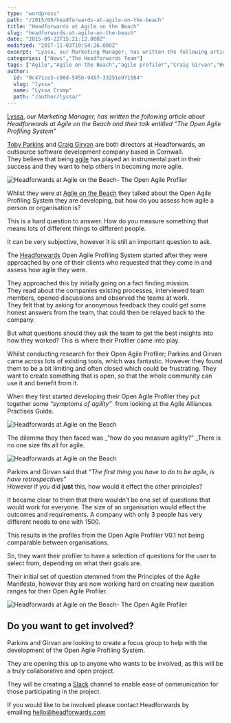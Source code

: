 ```yaml
---
type: "wordpress"
path: "/2015/09/headforwards-at-agile-on-the-beach"
title: "Headforwards at Agile on the Beach"
slug: "headforwards-at-agile-on-the-beach"
date: "2015-09-22T15:21:12.000Z"
modified: "2017-11-03T10:54:26.000Z"
excerpt: "Lyssa, our Marketing Manager, has written the following article about Headforwards at Agile on the Beach and their talk entitled “The Open Agile Profiling System” Toby Parkins and Craig Girvan are both directors at Headforwards, an outsource software development company based in Cornwall. They believe that being agile has played an instrumental part in their success and they …"
categories: ["News","The Headforwards Team"]
tags: ["Agile","Agile on the Beach","agile profiler","Craig Girvan","Headforwards","open agile profiler","toby parkins"]
author:
  id: "0c471ce3-c08d-545b-9457-33251e971504"
  slug: "lyssa"
  name: "Lyssa Crump"
  path: "/author/lyssa/"
---
```

[Lyssa](https://uk.linkedin.com/in/lyssafeecrump), _our Marketing Manager, has written the following article about Headforwards at Agile on the Beach and their talk entitled “The Open Agile Profiling System”_

[Toby Parkins](https://www.linkedin.com/in/tobyparkins) and [Craig Girvan](https://www.linkedin.com/in/craiggirvan) are both directors at Headforwards, an outsource software development company based in Cornwall.  
They believe that being [agile](http://www.headforwards.com/2015/06/what-is-agile/) has played an instrumental part in their success and they want to help others in becoming more agile.

![Headforwards at Agile on the Beach- The Open Agile Profiler ](/wp-content/uploads/2015/09/Headforwards_at_Agile_on_the_beach.jpg)

Whilst they were at [Agile on the Beach](http://agileonthebeach.com/craig-girvan-toby-parkins-the-open-agile-profiling-system-live-blog/) they talked about the Open Agile Profiling System they are developing, but how do you assess how agile a person or organisation is?

This is a hard question to answer. How do you measure something that means lots of different things to different people.

It can be very subjective, however it is still an important question to ask.

The [Headforwards](http://www.headforwards.com/who-we-are/) Open Agile Profiling System started after they were approached by one of their clients who requested that they come in and assess how agile they were.

They approached this by initially going on a fact finding mission.  
They read about the companies existing processes, interviewed team members, opened discussions and observed the teams at work.  
They felt that by asking for anonymous feedback they could get some honest answers from the team, that could then be relayed back to the company.

But what questions should they ask the team to get the best insights into how they worked? This is where their Profiler came into play.

Whilst conducting research for their Open Agile Profiler; Parkins and Girvan came across lots of existing tools, which was fantastic. However they found them to be a bit limiting and often closed which could be frustrating. They want to create something that is open, so that the whole community can use it and benefit from it.

When they first started developing their Open Agile Profiler they put together some _“symptoms of agility”_  from looking at the Agile Alliances Practises Guide.

![Headforwards at Agile on the Beach ](/wp-content/uploads/2015/09/Headforwards_at_Agile_on_the_beach_AGILE_ALLIANCE_PRACTICES_GUIDE.jpg)

The dilemma they then faced was _“how do you measure agility?” _There is no one size fits all for agile.

![Headforwards at Agile on the Beach ](/wp-content/uploads/2015/09/Headforwards_at_Agile_on_the_beach_THE-DILEMA.jpg)

Parkins and Girvan said that _“The first thing you have to do to be agile, is have retrospectives”_  
However if you did **just** this, how would it effect the other principles?

It became clear to them that there wouldn’t be one set of questions that would work for everyone. The size of an organisation would effect the outcomes and requirements. A company with only 3 people has very different needs to one with 1500.

This results in the profiles from the Open Agile Profilier V0.1 not being comparable between organisations.

So, they want their profiler to have a selection of questions for the user to select from, depending on what their goals are.

Their initial set of question stemmed from the Principles of the Agile Manifesto, however they are now working hard on creating new question ranges for their Open Agile Profiler.

![Headforwards at Agile on the Beach- The Open Agile Profiler ](/wp-content/uploads/2015/09/Headforwards_at_Agile_on_the_beach_OPEN_AGILE_PROFILER_V1.jpg)

Do you want to get involved?
----------------------------

Parkins and Girvan are looking to create a focus group to help with the development of the Open Agile Profiling System.

They are opening this up to anyone who wants to be involved, as this will be a truly collaborative and open project.

They will be creating a [Slack](https://slack.com/) channel to enable ease of communication for those participating in the project.

If you would like to be involved please contact Headforwards by emailing [hello@headforwards.com  
](http://hello@headforwards.com)